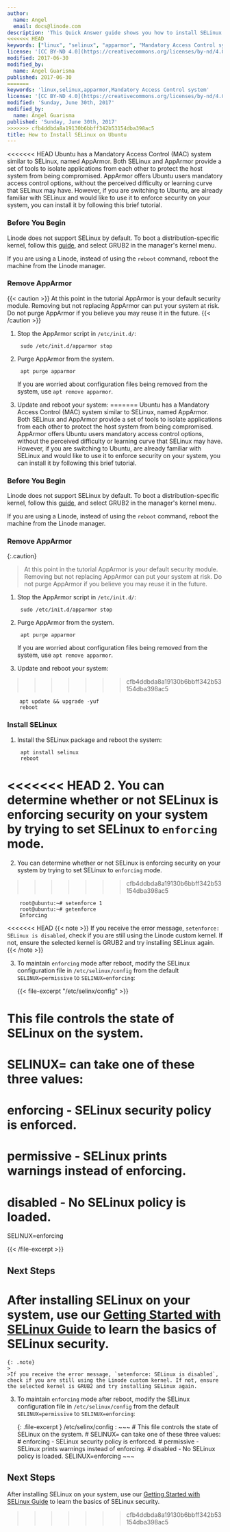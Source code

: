 ```yaml
---
author:
  name: Angel
  email: docs@linode.com
description: 'This Quick Answer guide shows you how to install SELinux on Ubuntu after you uninstall AppArmor'
<<<<<<< HEAD
keywords: ["linux", "selinux", "apparmor", "Mandatory Access Control system"]
license: '[CC BY-ND 4.0](https://creativecommons.org/licenses/by-nd/4.0)'
modified: 2017-06-30
modified_by:
  name: Angel Guarisma
published: 2017-06-30
=======
keywords: 'linux,selinux,apparmor,Mandatory Access Control system'
license: '[CC BY-ND 4.0](https://creativecommons.org/licenses/by-nd/4.0)'
modified: 'Sunday, June 30th, 2017'
modified_by:
  name: Angel Guarisma
published: 'Sunday, June 30th, 2017'
>>>>>>> cfb4ddbda8a19130b6bbff342b53154dba398ac5
title: How to Install SELinux on Ubuntu
---
```





<<<<<<< HEAD
Ubuntu has a Mandatory Access Control (MAC) system similar to SELinux, named AppArmor. Both SELinux and AppArmor provide a set of tools to isolate applications from each other to protect the host system from being compromised. AppArmor offers Ubuntu users mandatory access control options, without the perceived difficulty or learning curve that SELinux may have. However, if you are switching to Ubuntu, are already familiar with SELinux and would like to use it to enforce security on your system, you can install it by following this brief tutorial.

### Before You Begin

Linode does not support SELinux by default. To boot a distribution-specific kernel, follow this [guide](https://www.linode.com/docs/tools-reference/custom-kernels-distros/run-a-distribution-supplied-kernel-with-kvm), and select GRUB2 in the manager's kernel menu.

If you are using a Linode, instead of using the `reboot` command, reboot the machine from the Linode manager.

### Remove AppArmor

{{< caution >}}
At this point in the tutorial AppArmor is your default security module. Removing but not replacing AppArmor can put your system at risk.
Do not purge AppArmor if you believe you may reuse it in the future.
{{< /caution >}}

1. Stop the AppArmor script in `/etc/init.d/`:

		sudo /etc/init.d/apparmor stop

2. Purge AppArmor from the system.

		apt purge apparmor

	If you are worried about configuration files being removed from the system, use `apt remove apparmor`.

3. Update and reboot your system:
=======
Ubuntu has a Mandatory Access Control (MAC) system similar to SELinux, named AppArmor. Both SELinux and AppArmor provide a set of tools to isolate applications from each other to protect the host system from being compromised. AppArmor offers Ubuntu users mandatory access control options, without the perceived difficulty or learning curve that SELinux may have. However, if you are switching to Ubuntu, are already familiar with SELinux and would like to use it to enforce security on your system, you can install it by following this brief tutorial. 

### Before You Begin

Linode does not support SELinux by default. To boot a distribution-specific kernel, follow this [guide](https://www.linode.com/docs/tools-reference/custom-kernels-distros/run-a-distribution-supplied-kernel-with-kvm), and select GRUB2 in the manager's kernel menu. 

If you are using a Linode, instead of using the `reboot` command, reboot the machine from the Linode manager. 

### Remove AppArmor

{:.caution}
>
>At this point in the tutorial AppArmor is your default security module. Removing but not replacing AppArmor can put your system at risk.
>Do not purge AppArmor if you believe you may reuse it in the future. 

1. Stop the AppArmor script in `/etc/init.d/`: 

		sudo /etc/init.d/apparmor stop 

2. Purge AppArmor from the system. 
	
		apt purge apparmor

	If you are worried about configuration files being removed from the system, use `apt remove apparmor`. 

3. Update and reboot your system: 
>>>>>>> cfb4ddbda8a19130b6bbff342b53154dba398ac5

		apt update && upgrade -yuf
		reboot

### Install SELinux

1. Install the SELinux package and reboot the system:

		apt install selinux
		reboot

<<<<<<< HEAD
2. You can determine whether or not SELinux is enforcing security on your system by trying to set SELinux to `enforcing` mode.
=======
2. You can determine whether or not SELinux is enforcing security on your system by trying to set SELinux to `enforcing` mode. 
>>>>>>> cfb4ddbda8a19130b6bbff342b53154dba398ac5

		root@ubuntu:~# setenforce 1
		root@ubuntu:~# getenforce
		Enforcing

<<<<<<< HEAD
    {{< note >}}
If you receive the error message, `setenforce: SELinux is disabled`, check if you are still using the Linode custom kernel. If not, ensure the selected kernel is GRUB2 and try installing SELinux again.
{{< /note >}}

3. To maintain `enforcing` mode after reboot, modify the SELinux configuration file in `/etc/selinux/config` from the default `SELINUX=permissive` to `SELINUX=enforcing`:

    {{< file-excerpt "/etc/selinx/config" >}}
# This file controls the state of SELinux on the system.
# SELINUX= can take one of these three values:
# enforcing - SELinux security policy is enforced.
# permissive - SELinux prints warnings instead of enforcing.
# disabled - No SELinux policy is loaded.
SELINUX=enforcing

{{< /file-excerpt >}}


## Next Steps
After installing SELinux on your system, use our [Getting Started with SELinux Guide](/docs/security/getting-started-with-selinux) to learn the basics of SELinux security.
=======
    {: .note}
    >
    >If you receive the error message, `setenforce: SELinux is disabled`, check if you are still using the Linode custom kernel. If not, ensure the selected kernel is GRUB2 and try installing SELinux again.

3. To maintain `enforcing` mode after reboot, modify the SELinux configuration file in `/etc/selinux/config` from the default `SELINUX=permissive` to `SELINUX=enforcing`:

    {: .file-excerpt }
    /etc/selinx/config
    :   ~~~
        # This file controls the state of SELinux on the system.
        # SELINUX= can take one of these three values:
        # enforcing - SELinux security policy is enforced.
        # permissive - SELinux prints warnings instead of enforcing.
        # disabled - No SELinux policy is loaded.
        SELINUX=enforcing
        ~~~

## Next Steps 
After installing SELinux on your system, use our [Getting Started with SELinux Guide](/docs/security/getting-started-with-selinux) to learn the basics of SELinux security. 
>>>>>>> cfb4ddbda8a19130b6bbff342b53154dba398ac5
